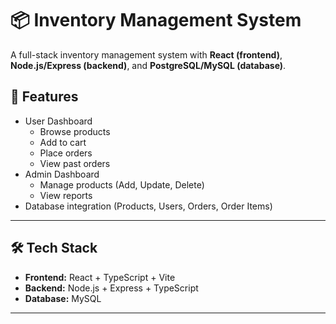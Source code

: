 # 📦 Inventory Management System

A full-stack inventory management system with **React (frontend)**, **Node.js/Express (backend)**, and **PostgreSQL/MySQL (database)**.

## 🚀 Features
- User Dashboard  
  - Browse products
  - Add to cart
  - Place orders
  - View past orders
- Admin Dashboard  
  - Manage products (Add, Update, Delete)
  - View reports
- Database integration (Products, Users, Orders, Order Items)

---

## 🛠️ Tech Stack
- **Frontend:** React + TypeScript + Vite
- **Backend:** Node.js + Express + TypeScript
- **Database:**  MySQL 

---



 
 
